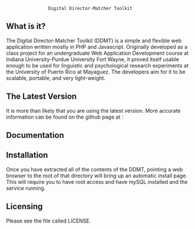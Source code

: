                     Digital Director-Matcher Toolkit

What is it?
-----------

The Digital Director-Matcher Toolkit (DDMT) is a simple and flexible web 
application written mostly in PHP and Javascript. Originally developed as a
class project for an undergraduate Web Application Development course at 
Indiana University-Purdue University Fort Wayne, it proved itself usable 
enough to be used for linguistic and psychological research experiments at 
the University of Puerto Rico at Mayaguez. The developers aim for it to be
scalable, portable, and very light-weight.

The Latest Version
------------------

It is more than likely that you are using the latest version. More accurate
information can be found on the github page at : <github link>

Documentation
-------------

<Information about where the manual is and what format it is in>

Installation
------------

Once you have extracted all of the contents of the DDMT, pointing a web
browser to the root of that directory will bring up an automatic install
page. This will require you to have root access and have mySQL installed
and the service running.

Licensing
---------

Please see the file called LICENSE.
